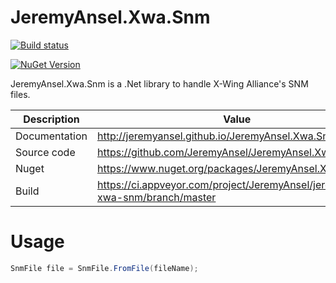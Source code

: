 # JeremyAnsel.Xwa.Snm

[![Build status](https://ci.appveyor.com/api/projects/status/qcymbrb0y99n6j2h/branch/master?svg=true)](https://ci.appveyor.com/project/JeremyAnsel/jeremyansel-xwa-snm/branch/master)

[![NuGet Version](https://buildstats.info/nuget/JeremyAnsel.Xwa.Snm)](https://www.nuget.org/packages/JeremyAnsel.Xwa.Snm)

JeremyAnsel.Xwa.Snm is a .Net library to handle X-Wing Alliance's SNM files.

Description     | Value
----------------|----------------
Documentation   | http://jeremyansel.github.io/JeremyAnsel.Xwa.Snm
Source code     | https://github.com/JeremyAnsel/JeremyAnsel.Xwa.Snm
Nuget           | https://www.nuget.org/packages/JeremyAnsel.Xwa.Snm
Build           | https://ci.appveyor.com/project/JeremyAnsel/jeremyansel-xwa-snm/branch/master

# Usage

```csharp
SnmFile file = SnmFile.FromFile(fileName);
```
